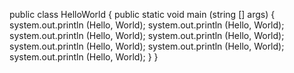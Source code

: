 public class HelloWorld
  { 
    public static void main (string [] args)
    {
system.out.println (Hello, World);
system.out.println (Hello, World);
system.out.println (Hello, World);
system.out.println (Hello, World);
system.out.println (Hello, World);
system.out.println (Hello, World);
system.out.println (Hello, World);
    }
  }
